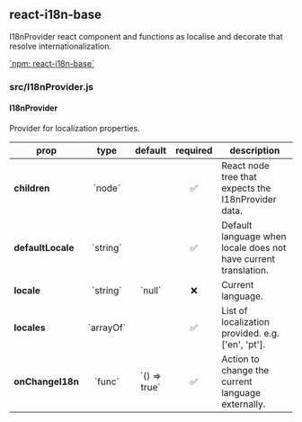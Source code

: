 ## react-i18n-base

I18nProvider react component and functions as localise and decorate that resolve internationalization.

[\`npm: react-i18n-base\`](https://www.npmjs.com/package/react-i18n-base)


### src/I18nProvider.js

#### I18nProvider

Provider for localization properties.

prop | type | default | required | description
---- | :----: | :-------: | :--------: | -----------
**children** | \`node\` |  | :white_check_mark: | React node tree that expects the I18nProvider data.
**defaultLocale** | \`string\` |  | :white_check_mark: | Default language when locale does not have current translation.
**locale** | \`string\` | \`null\` | :x: | Current language.
**locales** | \`arrayOf\` |  | :white_check_mark: | List of localization provided. e.g. ['en', 'pt'].
**onChangeI18n** | \`func\` | \`() => true\` | :white_check_mark: | Action to change the current language externally.

